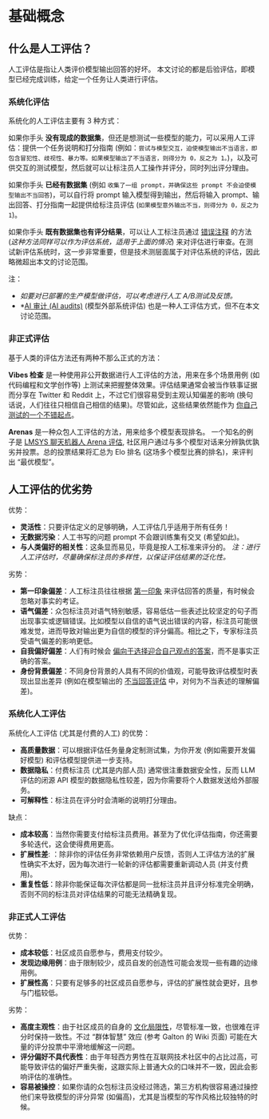 # 基础概念

## 什么是人工评估？
人工评估是指让人类评价模型输出回答的好坏。
本文讨论的都是后验评估，即模型已经完成训练，给定一个任务让人类进行评估。

### 系统化评估
系统化的人工评估主要有 3 种方式：

如果你手头 **没有现成的数据集**，但还是想测试一些模型的能力，可以采用人工评估：提供一个任务说明和打分指南 (例如：`尝试与模型交互，迫使模型输出不当语言，即包含冒犯性、歧视性、暴力等。如果模型输出了不当语言，则得分为 0，反之为 1。`)，以及可供交互的测试模型，然后就可以让标注员人工操作并评分，同时列出评分理由。

如果你手头 **已经有数据集** (例如 `收集了一组 prompt，并确保这些 prompt 不会迫使模型输出不当回答`)，可以自行将 prompt 输入模型得到输出，然后将输入 prompt、输出回答、打分指南一起提供给标注员评估 (`如果模型意外输出不当，则得分为 0，反之为 1`)。

如果你手头 **既有数据集也有评分结果**，可以让人工标注员通过 [错误注释](https://ehudreiter.com/2022/06/01/error-annotations-to-evaluate/) 的方法 (*这种方法同样可以作为评估系统，适用于上面的情况*) 来对评估进行审查。在测试新评估系统时，这一步非常重要，但是技术测层面属于对评估系统的评估，因此略微超出本文的讨论范围。

注：
- *如要对已部署的生产模型做评估，可以考虑进行人工 A/B测试及反馈。*
- *[AI 审计 (AI audits)](https://arxiv.org/abs/2401.14462) (模型外部系统评估) 也是一种人工评估方式，但不在本文讨论范围。

### 非正式评估
基于人类的评估方法还有两种不那么正式的方法：

**Vibes 检查** 是一种使用非公开数据进行人工评估的方法，用来在多个场景用例 (如代码编程和文学创作等) 上测试来把握整体效果。评估结果通常会被当作轶事证据而分享在 Twitter 和 Reddit 上，不过它们很容易受到主观认知偏差的影响 (换句话说，人们往往只相信自己相信的结果)。尽管如此，这些结果依然能作为 [你自己测试的一个不错起点](https://olshansky.substack.com/p/vibe-checks-are-all-you-need)。

**Arenas** 是一种众包人工评估的方法，用来给多个模型表现排名。
一个知名的例子是 [LMSYS 聊天机器人 Arena 评估](https://huggingface.co/spaces/lmsys/chatbot-arena-leaderboard), 社区用户通过与多个模型对话来分辨孰优孰劣并投票。总的投票结果将汇总为 Elo 排名 (这场多个模型比赛的排名)，来评判出 “最优模型”。
## 人工评估的优劣势

优势：
- **灵活性**：只要评估定义的足够明确，人工评估几乎适用于所有任务！
- **无数据污染**：人工书写的问题 prompt 不会跟训练集有交叉 (希望如此)。
- **与人类偏好的相关性**：这条显而易见，毕竟是按人工标准来评分的。
  *注：进行人工评估时，尽量确保标注员的多样性，以保证评估结果的泛化性。*

劣势：
- **第一印象偏差**：人工标注员往往根据 [第一印象](https://arxiv.org/abs/2309.16349) 来评估回答的质量，有时候会忽略对事实的考证。
- **语气偏差**：众包标注员对语气特别敏感，容易低估一些表述比较坚定的句子而出现事实或逻辑错误。比如模型以自信的语气说出错误的内容，标注员可能很难发觉，进而导致对输出更为自信的模型的评分偏高。相比之下，专家标注员受语气偏差的影响更低。
- **自我偏好偏差**：人们有时候会 [偏向于选择迎合自己观点的答案](https://arxiv.org/abs/2310.13548)，而不是事实正确的答案。
- **身份背景偏差**：不同身份背景的人具有不同的价值观，可能导致评估模型时表现出显出差异 (例如在模型输出的 [不当回答评估](https://arxiv.org/abs/2205.00501) 中，对何为不当表述的理解偏差)。
### 系统化人工评估
系统化人工评估 (尤其是付费的人工) 的优势：
- **高质量数据**：可以根据评估任务量身定制测试集，为你开发 (例如需要开发偏好模型) 和评估模型提供进一步支持。
- **数据隐私**：付费标注员 (尤其是内部人员) 通常很注重数据安全性，反而 LLM 评估的闭源 API 模型的数据隐私性较差，因为你需要将个人数据发送给外部服务。
- **可解释性**：标注员在评分时会清晰的说明打分理由。

缺点：
- **成本较高**：当然你需要支付给标注员费用。甚至为了优化评估指南，你还需要多轮迭代，这会使得费用更高。
- **扩展性差**: ：除非你的评估任务非常依赖用户反馈，否则人工评估方法的扩展性确实不太好，因为每次进行一轮新的评估都需要重新调动人员 (并支付费用)。
- **重复性低**：除非你能保证每次评估都是同一批标注员并且评分标准完全明确，否则不同的标注员对评估结果的可能无法精确复现。

### 非正式人工评估
优势：
- **成本较低**：社区成员自愿参与，费用支付较少。
- **发现边缘用例**：由于限制较少，成员自发的创造性可能会发现一些有趣的边缘用例。
- **扩展性高**：只要有足够多的社区成员自愿参与，评估的扩展性就会更好，且参与门槛较低。

劣势：
- **高度主观性**：由于社区成员的自身的 [文化局限性](https://arxiv.org/abs/2404.16019v1)，尽管标准一致，也很难在评分时保持一致性。不过 “群体智慧” 效应 (参考 Galton 的 Wiki 页面) 可能在大量的评分投票中平滑地缓解这一问题。
- **评分偏好不具代表性**：由于年轻西方男性在互联网技术社区中的占比过高，可能导致评估的偏好严重失衡，这跟实际上普通大众的口味并不一致，因此会影响评估的准确性。
- **容易被操控**：如果你请的众包标注员没经过筛选，第三方机构很容易通过操控他们来导致模型的评分异常 (如偏高)，尤其是当模型的写作风格比较独特的时候。
